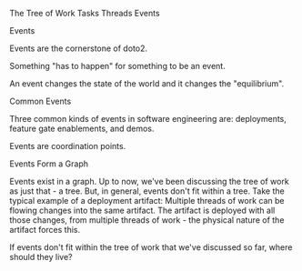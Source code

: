 


The Tree of Work
Tasks
Threads
Events



Events

Events are the cornerstone of doto2.

Something "has to happen" for something to be an event.

An event changes the state of the world and it changes the "equilibrium".

Common Events

Three common kinds of events in software engineering are: deployments, feature gate enablements,
and demos.

Events are coordination points.

Events Form a Graph

Events exist in a graph. Up to now, we've been discussing the tree of work as just that - a tree. But, in general, events don't fit within a tree. Take the typical example of a deployment artifact: Multiple threads of work can be flowing changes into the same artifact. The artifact is deployed with all those changes, from multiple threads of work - the physical nature of the artifact forces this.

If events don't fit within the tree of work that we've discussed so far, where should they live?
